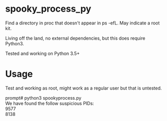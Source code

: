 # spooky_process_py
Find a directory in proc that doesn't appear in ps -efL. May indicate a root kit.

Living off the land, no external dependencies, but this does require Python3.

Tested and working on Python 3.5+

# Usage
Test and working as root, might work as a regular user but that is untested.

prompt# python3 spookyprocess.py  
We have found the follow suspicious PIDs:  
9577  
8138   
